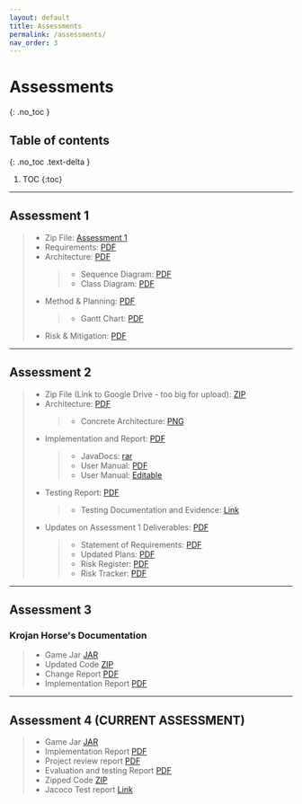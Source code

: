 ```yaml
---
layout: default
title: Assessments
permalink: /assessments/
nav_order: 3
---
```


# Assessments

{: .no_toc }

## Table of contents

{: .no_toc .text-delta }

1. TOC
   {:toc}

---

## Assessment 1

> - Zip File: [Assessment 1](/files/NPStudios.zip)
> - Requirements: [PDF](/files/Req1.pdf)
> - Architecture: [PDF](/files/Arch1.pdf)
>   > - Sequence Diagram: [PDF](/files/SEPR_Sequence_Diagram_1.pdf)
>   > - Class Diagram: [PDF](/files/SEPR_UML_CLass_Diagram_1.pdf)
> - Method & Planning: [PDF](/files/Plan1.pdf)
>   > - Gantt Chart: [PDF](/files/assessment2ganttchart.pdf)
> - Risk & Mitigation: [PDF](/files/Risk1.pdf)

---

## Assessment 2

> - Zip File (Link to Google Drive - too big for upload): [ZIP](https://drive.google.com/file/d/1H4JW_dwoqctEgOOuH97xNl6Nck0H5exh/view?usp=sharing)
> - Architecture: [PDF](/files/Arch2.pdf)
>   > - Concrete Architecture: [PNG](/files/concrete_arch.png)
> - Implementation and Report: [PDF](/files/Impl2.pdf)
>   > - JavaDocs: [rar](/files/JavaDoc.rar)
>   > - User Manual: [PDF](/files/User_Manual_PDF.pdf)
>   > - User Manual: [Editable](/files/User_Manual_Edit.docx)
> - Testing Report: [PDF](/files/Test2.pdf)
>   > - Testing Documentation and Evidence: [Link](/testing/)
> - Updates on Assessment 1 Deliverables: [PDF](/files/Updates2.pdf)
>   > - Statement of Requirements: [PDF](/files/Updated_Statement_of_Requirements.pdf)
>   > - Updated Plans: [PDF](/files/Updated_Plans.pdf)
>   > - Risk Register: [PDF](/files/Updated_Risk_Register.pdf)
>   > - Risk Tracker: [PDF](/files/Updated_Risk_Tracker.pdf)

---

## Assessment 3

### Krojan Horse's Documentation

> - Game Jar [JAR](/a3/kroy.jar)
> - Updated Code [ZIP](/a3/code.zip)
> - Change Report [PDF](/a3/Change3.pdf)
> - Implementation Report [PDF](/a3/Impl3.pdf)

---

## Assessment 4 (CURRENT ASSESSMENT)

> - Game Jar [JAR](/a4/game.jar)
> - Implementation Report [PDF](/a4/Impl4.pdf)
> - Project review report [PDF](/a4/Review4.pdf)
> - Evaluation and testing Report [PDF](/a4/ET4.pdf)
> - Zipped Code [ZIP](https://drive.google.com/a/york.ac.uk/file/d/1T_mrRaeM9aF-7vetAOvEPvD9mMg5Veii/view?usp=sharing)
> - Jacoco Test report [Link](/a4/html/index.html)
